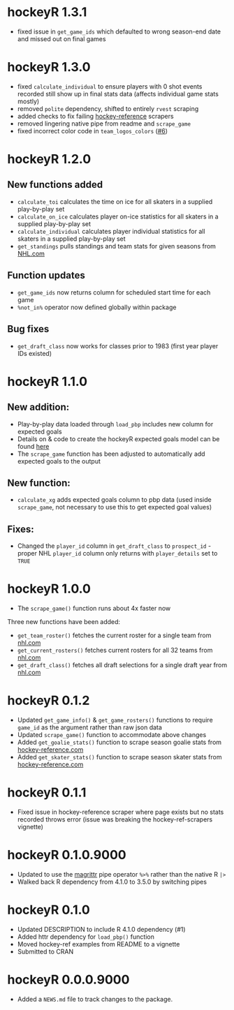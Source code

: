 # hockeyR 1.3.1

* fixed issue in `get_game_ids` which defaulted to wrong season-end date and missed out on final games

# hockeyR 1.3.0

* fixed `calculate_individual` to ensure players with 0 shot events recorded still show up in final stats data (affects individual game stats mostly)
* removed `polite` dependency, shifted to entirely `rvest` scraping
* added checks to fix failing [hockey-reference](https://www.hockey-reference.com) scrapers
* removed lingering native pipe from readme and `scrape_game`
* fixed incorrect color code in `team_logos_colors` ([#6](https://github.com/danmorse314/hockeyR/issues/6))

# hockeyR 1.2.0

## New functions added
* `calculate_toi` calculates the time on ice for all skaters in a supplied play-by-play set
* `calculate_on_ice` calculates player on-ice statistics for all skaters in a supplied play-by-play set
* `calculate_individual` calculates player individual statistics for all skaters in a supplied play-by-play set
* `get_standings` pulls standings and team stats for given seasons from [NHL.com](https://www.nhl.com/)


## Function updates
* `get_game_ids` now returns column for scheduled start time for each game
* `%not_in%` operator now defined globally within package

## Bug fixes
* `get_draft_class` now works for classes prior to 1983 (first year player IDs existed)

# hockeyR 1.1.0

## New addition:
* Play-by-play data loaded through `load_pbp` includes new column for expected goals
* Details on & code to create the hockeyR expected goals model can be found [here](https://github.com/danmorse314/hockeyR-models)
* The `scrape_game` function has been adjusted to automatically add expected goals to the output

## New function:
* `calculate_xg` adds expected goals column to pbp data (used inside `scrape_game`, not necessary to use this to get expected goal values)

## Fixes:
* Changed the `player_id` column in `get_draft_class` to `prospect_id` - proper NHL `player_id` column only returns with `player_details` set to `TRUE`

# hockeyR 1.0.0
* The `scrape_game()` function runs about 4x faster now

Three new functions have been added:

* `get_team_roster()` fetches the current roster for a single team from [nhl.com](https://www.nhl.com/)
* `get_current_rosters()` fetches current rosters for all 32 teams from [nhl.com](https://www.nhl.com/)
* `get_draft_class()` fetches all draft selections for a single draft year from [nhl.com](https://www.nhl.com/)

# hockeyR 0.1.2

* Updated `get_game_info()` & `get_game_rosters()` functions to require `game_id` as the argument rather than raw json data
* Updated `scrape_game()` function to accommodate above changes
* Added `get_goalie_stats()` function to scrape season goalie stats from [hockey-reference.com](https://www.hockey-reference.com)
* Added `get_skater_stats()` function to scrape season skater stats from [hockey-reference.com](https://www.hockey-reference.com)

# hockeyR 0.1.1

* Fixed issue in hockey-reference scraper where page exists but no stats recorded throws error (issue was breaking the hockey-ref-scrapers vignette)

# hockeyR 0.1.0.9000

* Updated to use the [magrittr](https://magrittr.tidyverse.org/reference/pipe.html) pipe operator `%>%` rather than the native R `|>`
* Walked back R dependency from 4.1.0 to 3.5.0 by switching pipes

# hockeyR 0.1.0

* Updated DESCRIPTION to include R 4.1.0 dependency (#1)
* Added httr dependency for `load_pbp()` function
* Moved hockey-ref examples from README to a vignette
* Submitted to CRAN

# hockeyR 0.0.0.9000

* Added a `NEWS.md` file to track changes to the package.
